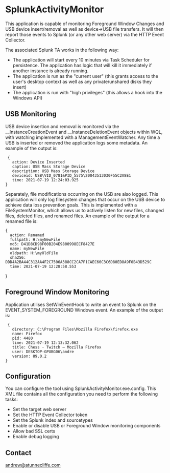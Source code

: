 # SplunkActivityMonitor

This application is capable of monitoring Foreground Window Changes and USB device insert/removal as well as device->USB file transfers. It will then report those events to Splunk (or any other web server) via the HTTP Event Collector.

The associated Splunk TA works in the following way:
* The application will start every 10 minutes via Task Scheduler for persistence. The application has logic that will kill it immediately if another instance is already running.
* The application is run as the "current user" (this grants access to the user's desktop context as well as any private/unshared disks they insert)
* The application is run with "high privileges" (this allows a hook into the Windows API)

## USB Monitoring
USB device insertion and removal is monitored via the __InstanceCreationEvent and __InstanceDeletionEvent objects within WQL, with watching implemented with a ManagementEventWatcher. Any time a USB is inserted or removed the application logs some metadata. An example of the output is:

     {
       action: Device Inserted
       caption: USB Mass Storage Device
       description: USB Mass Storage Device
       deviceid: USB\VID_0781&PID_5575\20043513030F55C2A8E1
       time: 2021-07-19 12:24:03.925
    } 

Separately, file modifications occurring on the USB are also logged. This application will only log filesystem changes that occur on the USB device to achieve data loss prevention goals. This is implemented with a FileSystemMonitor, which allows us to actively listen for new files, changed files, deleted files, and renamed files. An example of the output for a renamed file is:

    {
      action: Renamed
      fullpath: H:\myNewFile
      md5: D41D8CD98F00B204E9800998ECF8427E
      name: myNewFile
      oldpath: H:\myOldFile
      sha256: DDD4A2BA44C312AA4F2C7506A388CC2CA7F1CAEC60C3C6D80ED8A9F0B43D529C
      time: 2021-07-19 12:28:58.553
   } 

## Foreground Window Monitoring
Application utilises SetWinEventHook to write an event to Splunk on the EVENT_SYSTEM_FOREGROUND Windows event. 
An example of the output is:

     {
       directory: C:\Program Files\Mozilla Firefox\firefox.exe
       name: Firefox
       pid: 4480
       time: 2021-07-19 12:13:32.062
       title: Chess - Twitch — Mozilla Firefox
       user: DESKTOP-GPUBG06\andre
       version: 89.0.2
    } 

## Configuration
You can configure the tool using SplunkActivityMonitor.exe.config. This XML file contains all the configuration you need to perform the following tasks:
* Set the target web server 
* Set the HTTP Event Collector token
* Set the Splunk index and sourcetypes
* Enable or disable USB or Foreground Window monitoring components
* Allow bad SSL certs 
* Enable debug logging

## Contact
andrew@atunnecliffe.com
